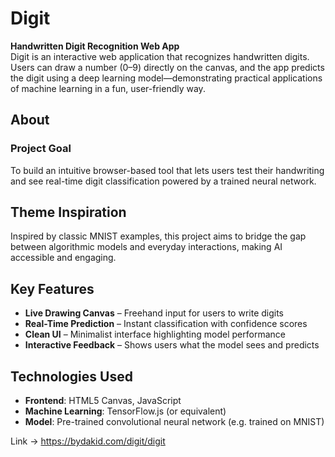 # Digit  
**Handwritten Digit Recognition Web App**  
Digit is an interactive web application that recognizes handwritten digits. Users can draw a number (0–9) directly on the canvas, and the app predicts the digit using a deep learning model—demonstrating practical applications of machine learning in a fun, user-friendly way.

## About

### Project Goal  
To build an intuitive browser-based tool that lets users test their handwriting and see real-time digit classification powered by a trained neural network.

## Theme Inspiration  
Inspired by classic MNIST examples, this project aims to bridge the gap between algorithmic models and everyday interactions, making AI accessible and engaging.

## Key Features  
- **Live Drawing Canvas** – Freehand input for users to write digits  
- **Real-Time Prediction** – Instant classification with confidence scores  
- **Clean UI** – Minimalist interface highlighting model performance  
- **Interactive Feedback** – Shows users what the model sees and predicts

## Technologies Used  
- **Frontend**: HTML5 Canvas, JavaScript  
- **Machine Learning**: TensorFlow.js (or equivalent)  
- **Model**: Pre-trained convolutional neural network (e.g. trained on MNIST)  

Link -> https://bydakid.com/digit/digit
